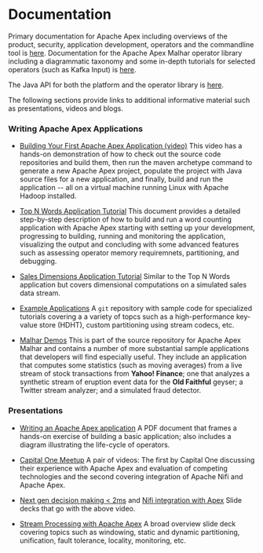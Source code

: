# Documentation

Primary documentation for Apache Apex including overviews of the product, security,
application development, operators and the commandline tool is
[here](/docs/apex/). Documentation for the Apache Apex Malhar operator library
including a diagrammatic taxonomy and some in-depth tutorials for selected operators
(such as Kafka Input) is [here](/docs/malhar/).

The Java API for both the platform and the operator library is
<a href="https://www.datatorrent.com/docs/apidocs/" rel="nofollow">here</a>.

The following sections provide links to additional informative material such as
presentations, videos and blogs.

### Writing Apache Apex Applications

- [Building Your First Apache Apex Application (video)](https://youtu.be/LwRWBudOjg4)
This video has a hands-on demonstration of how to check out the source code
repositories and build them, then run the maven archetype command
to generate a new Apache Apex project, populate the project with Java source files
for a new application, and finally, build and run the application -- all on a
virtual machine running Linux with Apache Hadoop installed. 

- [Top N Words Application Tutorial](http://docs.datatorrent.com/tutorials/topnwords/)
This document provides a detailed step-by-step description of how to build and
run a word counting application with Apache Apex starting with setting up your
development, progressing to building, running and monitoring the application,
visualizing the output and concluding with some advanced features such as
assessing operator memory requiremnets, partitioning, and debugging.

- [Sales Dimensions Application Tutorial](http://docs.datatorrent.com/tutorials/salesdimensions/)
Similar to the Top N Words application but covers dimensional computations on a
simulated sales data stream.

- [Example Applications](https://github.com/DataTorrent/examples)
A `git` repository with sample code for specialized tutorials covering a
a variety of topcs such as a high-performance key-value store (HDHT), custom
partitioning using stream codecs, etc.

- [Malhar Demos](https://github.com/apache/incubator-apex-malhar/tree/master/demos)
This is part of the source repository for Apache Apex Malhar and contains a number
of more substantial sample applications that developers will find especially useful.
They include an application that computes some
statistics (such as moving averages) from a live stream of stock transactions from
**Yahoo! Finance**; one that analyzes a synthetic stream of eruption event data for
the **Old Faithful** geyser; a Twitter stream analyzer; and a simulated fraud
detector.

### Presentations

- [Writing an Apache Apex application](http://files.meetup.com/18978602/University%20program%20-%20Writing%20an%20Apache%20Apex%20application.pdf) A PDF document that
frames a hands-on exercise of building a basic application; also includes a diagram
illustrating the life-cycle of operators.

- [Capital One Meetup](https://www.youtube.com/watch?v=KkjhyBLupvs)
A pair of videos: The first by Capital One discussing their experience
with Apache Apex and evaluation of competing technologies and the second covering
integration of Apache Nifi and Apache Apex.

- [Next gen decision making < 2ms](http://www.slideshare.net/ApacheApex/capital-ones-next-generation-decision-in-less-than-2-ms) and
  [Nifi integration with Apex](http://www.slideshare.net/ApacheApex/integrating-ni-fiandapex-by-bryan-bende) Slide decks that go with the above video.

- [Stream Processing with Apache Apex](http://www.slideshare.net/PramodImmaneni/meetup-59089806) A broad overview slide deck covering topics
such as windowing, static and dynamic partitioning, unification,
fault tolerance, locality, monitoring, etc.
